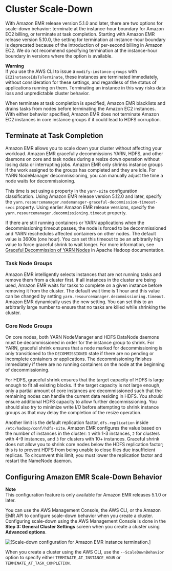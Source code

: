 # Cluster Scale\-Down<a name="emr-scaledown-behavior"></a>

With Amazon EMR release version 5\.1\.0 and later, there are two options for scale\-down behavior: terminate at the instance\-hour boundary for Amazon EC2 billing, or terminate at task completion\. Starting with Amazon EMR release version 5\.10\.0, the setting for termination at instance\-hour boundary is deprecated because of the introduction of per\-second billing in Amazon EC2\. We do not recommend specifying termination at the instance\-hour boundary in versions where the option is available\.

**Warning**  
If you use the AWS CLI to issue a `modify-instance-groups` with `EC2InstanceIdsToTerminate`, these instances are terminated immediately, without consideration for these settings, and regardless of the status of applications running on them\. Terminating an instance in this way risks data loss and unpredictable cluster behavior\.

When terminate at task completion is specified, Amazon EMR blacklists and drains tasks from nodes before terminating the Amazon EC2 instances\. With either behavior specified, Amazon EMR does not terminate Amazon EC2 instances in core instance groups if it could lead to HDFS corruption\. 

## Terminate at Task Completion<a name="emr-scaledown-terminate-task"></a>

Amazon EMR allows you to scale down your cluster without affecting your workload\. Amazon EMR gracefully decommissions YARN, HDFS, and other daemons on core and task nodes during a resize down operation without losing data or interrupting jobs\. Amazon EMR only shrinks instance groups if the work assigned to the groups has completed and they are idle\. For YARN NodeManager decommissioning, you can manually adjust the time a node waits for decommissioning\.

This time is set using a property in the `yarn-site` configuration classification\. Using Amazon EMR release version 5\.12\.0 and later, specify the `yarn.resourcemanager.nodemanager-graceful-decommission-timeout-secs` property\. Using earlier Amazon EMR release versions, specify the `yarn.resourcemanager.decommissioning.timeout` property\.

If there are still running containers or YARN applications when the decommissioning timeout passes, the node is forced to be decommissioned and YARN reschedules affected containers on other nodes\. The default value is 3600s \(one hour\)\. You can set this timeout to be an arbitrarily high value to force graceful shrink to wait longer\. For more information, see [Graceful Decommission of YARN Nodes](http://hadoop.apache.org/docs/current/hadoop-yarn/hadoop-yarn-site/GracefulDecommission.html#configuration) in Apache Hadoop documentation\.

### Task Node Groups<a name="emr-scaledown-task-nodes"></a>

Amazon EMR intelligently selects instances that are not running tasks and remove them from a cluster first\. If all instances in the cluster are being used, Amazon EMR waits for tasks to complete on a given instance before removing it from the cluster\. The default wait time is 1 hour and this value can be changed by setting `yarn.resourcemanager.decommissioning.timeout`\. Amazon EMR dynamically uses the new setting\. You can set this to an arbitrarily large number to ensure that no tasks are killed while shrinking the cluster\.

### Core Node Groups<a name="emr-scaledown-core-nodes"></a>

 On core nodes, both YARN NodeManager and HDFS DataNode daemons must be decommissioned in order for the instance group to shrink\. For YARN, graceful shrink ensures that a node marked for decommissioning is only transitioned to the `DECOMMISSIONED` state if there are no pending or incomplete containers or applications\. The decommissioning finishes immediately if there are no running containers on the node at the beginning of decommissioning\. 

For HDFS, graceful shrink ensures that the target capacity of HDFS is large enough to fit all existing blocks\. If the target capacity is not large enough, only a partial amount of core instances are decommissioned such that the remaining nodes can handle the current data residing in HDFS\. You should ensure additional HDFS capacity to allow further decommissioning\. You should also try to minimize write I/O before attempting to shrink instance groups as that may delay the completion of the resize operation\. 

Another limit is the default replication factor, `dfs.replication` inside `/etc/hadoop/conf/hdfs-site`\. Amazon EMR configures the value based on the number of instances in the cluster: `1` with 1\-3 instances, `2` for clusters with 4\-9 instances, and `3` for clusters with 10\+ instances\. Graceful shrink does not allow you to shrink core nodes below the HDFS replication factor; this is to prevent HDFS from being unable to close files due insufficient replicas\. To circumvent this limit, you must lower the replication factor and restart the NameNode daemon\. 

## Configuring Amazon EMR Scale\-Down Behavior<a name="emr-scaledown-configure"></a>

**Note**  
This configuration feature is only available for Amazon EMR releases 5\.1\.0 or later\.

You can use the AWS Management Console, the AWS CLI, or the Amazon EMR API to configure scale\-down behavior when you create a cluster\. Configuring scale\-down using the AWS Management Console is done in the **Step 3: General Cluster Settings** screen when you create a cluster using **Advanced options**\.

![\[Scale-down configuration for Amazon EMR instance termination.\]](http://docs.aws.amazon.com/emr/latest/ManagementGuide/images/auto-scaling-scaledown.png)

When you create a cluster using the AWS CLI, use the `--ScaleDownBehavior` option to specify either `TERMINATE_AT_INSTANCE_HOUR` or `TERMINATE_AT_TASK_COMPLETION`\.